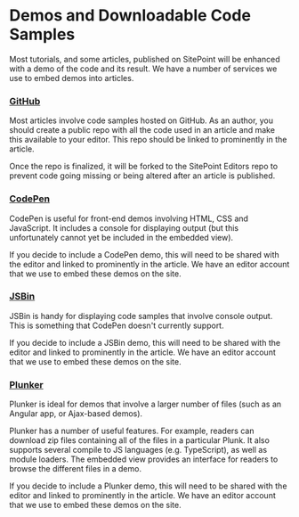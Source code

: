 # Demos and Downloadable Code Samples

Most tutorials, and some articles, published on SitePoint will be enhanced with a demo of the code and its result. We have a number of services we use to embed demos into articles.

### [GitHub](https://github.com/)
Most articles involve code samples hosted on GitHub. As an author, you should create a public repo with all the code used in an article and make this available to your editor. This repo should be linked to prominently in the article.

Once the repo is finalized, it will be forked to the SitePoint Editors repo to prevent code going missing or being altered after an article is published.

### [CodePen](https://codepen.io/)
CodePen is useful for front-end demos involving HTML, CSS and JavaScript. It includes a console for displaying output (but this unfortunately cannot yet be included in the embedded view).

If you decide to include a CodePen demo, this will need to be shared with the editor and linked to prominently in the article. We have an editor account that we use to embed these demos on the site.

### [JSBin](https://jsbin.com/)
JSBin is handy for displaying code samples that involve console output. This is something that CodePen doesn't currently support.

If you decide to include a JSBin demo, this will need to be shared with the editor and linked to prominently in the article. We have an editor account that we use to embed these demos on the site.

### [Plunker](https://plnkr.co/)
Plunker is ideal for demos that involve a larger number of files (such as an Angular app, or Ajax-based demos).

Plunker has a number of useful features. For example, readers can download zip files containing all of the files in a particular Plunk. It also supports several compile to JS languages (e.g. TypeScript), as well as module loaders. The embedded view provides an interface for readers to browse the different files in a demo.

If you decide to include a Plunker demo, this will need to be shared with the editor and linked to prominently in the article. We have an editor account that we use to embed these demos on the site.
